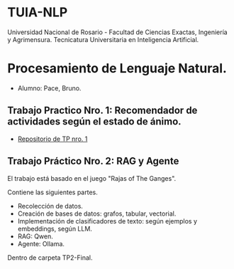 # TUIA-NLP

Universidad Nacional de Rosario - Facultad de Ciencias Exactas, Ingeniería y Agrimensura.
Tecnicatura Universitaria en Inteligencia Artificial.

# Procesamiento de Lenguaje Natural.

- Alumno: Pace, Bruno.

## Trabajo Practico Nro. 1: Recomendador de actividades según el estado de ánimo.

- [Repositorio de TP nro. 1](https://github.com/bpace1/NLP-TP1.git)

## Trabajo Práctico Nro. 2: RAG y Agente

El trabajo está basado en el juego "Rajas of The Ganges". 

Contiene las siguientes partes.
- Recolección de datos.
- Creación de bases de datos: grafos, tabular, vectorial.
- Implementación de clasificadores de texto: según ejemplos y embeddings, según LLM.
- RAG: Qwen.
- Agente: Ollama.

Dentro de carpeta TP2-Final.

